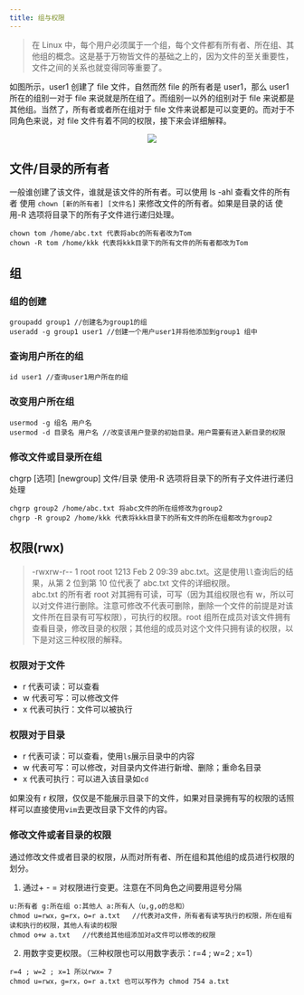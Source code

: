 ```yaml
---
title: 组与权限
---
```


> 在 Linux 中，每个用户必须属于一个组，每个文件都有所有者、所在组、其他组的概念。这是基于万物皆文件的基础之上的，因为文件的至关重要性，文件之间的关系也就变得同等重要了。

如图所示，user1 创建了 file 文件，自然而然 file 的所有者是 user1，那么 user1 所在的组别一对于 file 来说就是所在组了。而组别一以外的组别对于 file 来说都是其他组。当然了，所有者或者所在组对于 file 文件来说都是可以变更的。而对于不同角色来说，对 file 文件有着不同的权限，接下来会详细解释。

<p align="center">
  <img src="https://pic.imgdb.cn/item/661deea30ea9cb1403ab411f.png" />
</p>

## 文件/目录的所有者

一般谁创建了该文件，谁就是该文件的所有者。可以使用 ls -ahl 查看文件的所有者
使用 `chown [新的所有者] [文件名]` 来修改文件的所有者。如果是目录的话 使用-R 选项将目录下的所有子文件进行递归处理。

```shell
chown tom /home/abc.txt 代表将abc的所有者改为Tom
chown -R tom /home/kkk 代表将kkk目录下的所有文件的所有者都改为Tom
```

## 组

### 组的创建

```shell
groupadd group1 //创建名为group1的组
useradd -g group1 user1 //创建一个用户user1并将他添加到group1 组中
```

### 查询用户所在的组

```shell
id user1 //查询user1用户所在的组
```

### 改变用户所在组

```shell
usermod -g 组名 用户名
usermod -d 目录名 用户名 //改变该用户登录的初始目录。用户需要有进入新目录的权限
```

### 修改文件或目录所在组

chgrp [选项] [newgroup] 文件/目录 使用-R 选项将目录下的所有子文件进行递归处理

```shell
chgrp group2 /home/abc.txt 将abc文件的所在组修改为group2
chgrp -R group2 /home/kkk 代表将kkk目录下的所有文件的所在组都改为group2
```

## 权限(rwx)

> -rwxrw-r-- 1 root root 1213 Feb 2 09:39 abc.txt。这是使用`ll`查询后的结果，从第 2 位到第 10 位代表了 abc.txt 文件的详细权限。<br>
> abc.txt 的所有者 root 对其拥有可读，可写（因为其组权限也有 w，所以可以对文件进行删除。注意可修改不代表可删除，删除一个文件的前提是对该文件所在目录有可写权限），可执行的权限。root 组所在成员对该文件拥有查看目录，修改目录的权限；其他组的成员对这个文件只拥有读的权限，以下是对这三种权限的解释。

### 权限对于文件

- r 代表可读：可以查看
- w 代表可写：可以修改文件
- x 代表可执行：文件可以被执行

### 权限对于目录

- r 代表可读：可以查看，使用`ls`展示目录中的内容
- w 代表可写：可以修改，对目录内文件进行新增、删除；重命名目录
- x 代表可执行：可以进入该目录如`cd`

如果没有 r 权限，仅仅是不能展示目录下的文件，如果对目录拥有写的权限的话照样可以直接使用`vim`去更改目录下文件的内容。

### 修改文件或者目录的权限

通过修改文件或者目录的权限，从而对所有者、所在组和其他组的成员进行权限的划分。

1. 通过+ - = 对权限进行变更。注意在不同角色之间要用逗号分隔

```shell
u:所有者 g:所在组 o:其他人 a:所有人（u,g,o的总和）
chmod u=rwx，g=rx，o=r a.txt   //代表对a文件，所有者有读写执行的权限，所在组有读和执行的权限，其他人有读的权限
chmod o+w a.txt   //代表给其他组添加对a文件可以修改的权限
```

2. 用数字变更权限。（三种权限也可以用数字表示：r=4 ; w=2 ; x=1）

```shell
r=4 ; w=2 ; x=1 所以rwx= 7
chmod u=rwx，g=rx，o=r a.txt 也可以写作为 chmod 754 a.txt
```
